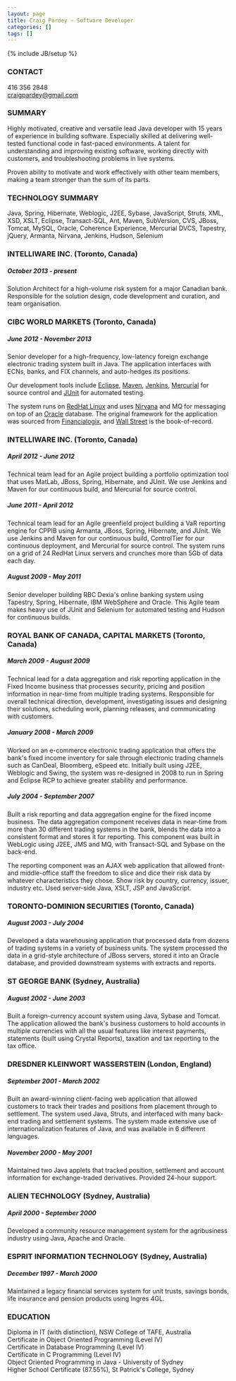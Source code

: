 ```yaml
---
layout: page
title: Craig Pardey - Software Developer
categories: []
tags: []
---
```

{% include JB/setup %}


### CONTACT

416 356 2848  
craigpardey@gmail.com

### SUMMARY

Highly motivated, creative and versatile lead Java developer with 15 years of
experience in building software. Especially skilled at delivering well-tested
functional code in fast-paced environments. A talent for understanding and
improving existing software, working directly with customers, and
troubleshooting problems in live systems.

Proven ability to motivate and work effectively with other team members,
making a team stronger than the sum of its parts.

### TECHNOLOGY SUMMARY

Java, Spring, Hibernate, Weblogic, J2EE, Sybase, JavaScript, Struts, XML, XSD,
XSLT, Eclipse, Transact-SQL, Ant, Maven, SubVersion, CVS, JBoss, Tomcat,
MySQL, Oracle, Coherence Experience, Mercurial DVCS, Tapestry, jQuery,
Armanta, Nirvana, Jenkins, Hudson, Selenium

### INTELLIWARE INC. (Toronto, Canada)

##### October 2013 - present

Solution Architect for a high-volume risk system for a major Canadian bank. Responsible for
the solution design, code development and curation, and team organisation.

### CIBC WORLD MARKETS (Toronto, Canada)

##### June 2012 - November 2013

Senior developer for a high-frequency, low-latency foreign exchange electronic
trading system built in Java. The application interfaces with ECNs, banks, and
FIX channels, and auto-hedges its positions.

Our development tools include [Eclipse](http://eclipse.org),
[Maven](http://maven.apache.org/), [Jenkins](http://jenkins-ci.org/),
[Mercurial](http://mercurial.selenic.com/) for source control and
[JUnit](http://junit.org/) for automated testing.

The system runs on [RedHat Linux](http://redhat.com) and uses
[Nirvana](http://www.my-channels.com/products/nirvana/enterprise/) and MQ for
messaging on top of an [Oracle](http://oracle.com) database. The original
framework for the application was sourced from
[Financialogix](http://www.financialogixgroup.com/), and [Wall
Street](http://www.wallstreetsystems.com/) is the book-of-record.

### INTELLIWARE INC. (Toronto, Canada)

##### April 2012 - June 2012

Technical team lead for an Agile project building a portfolio optimization
tool that uses MatLab, JBoss, Spring, Hibernate, and JUnit. We use Jenkins and
Maven for our continuous build, and Mercurial for source control.

##### June 2011 - April 2012

Technical team lead for an Agile greenfield project building a VaR reporting
engine for CPPIB using Armanta, JBoss, Spring, Hibernate, and JUnit. We use
Jenkins and Maven for our continuous build, ControlTier for our continuous
deployment, and Mercurial for source control. The system runs on a grid of 24
RedHat Linux servers and crunches more than 5Gb of data each day.

##### August 2009 - May 2011

Senior developer building RBC Dexia's online banking system using Tapestry,
Spring, Hibernate, IBM WebSphere and Oracle. This Agile team makes heavy use
of JUnit and Selenium for automated testing and Hudson for continuous builds.

### ROYAL BANK OF CANADA, CAPITAL MARKETS (Toronto, Canada)

##### March 2009 - August 2009

Technical lead for a data aggregation and risk reporting application in the
Fixed Income business that processes security, pricing and position
information in near-time from multiple trading systems. Responsible for
overall technical direction, development, investigating issues and designing
their solutions, scheduling work, planning releases, and communicating with
customers.

##### January 2008 - March 2009

Worked on an e-commerce electronic trading application that offers the bank's
fixed income inventory for sale through electronic trading channels such as
CanDeal, Bloomberg, eSpeed etc. Initially built using J2EE, Weblogic and
Swing, the system was re-designed in 2008 to run in Spring and Eclipse RCP to
achieve greater stability and performance.

##### July 2004 - September 2007

Built a risk reporting and data aggregation engine for the fixed income
business. The data aggregation component receives data in near-time from more
than 30 different trading systems in the bank, blends the data into a
consistent format and stores it for reporting. This component was built in
WebLogic using J2EE, JMS and MQ, with Transact-SQL and Sybase on the back-end.

The reporting component was an AJAX web application that allowed front- and
middle-office staff the freedom to slice and dice their risk data by whatever
characteristics they chose. Show risk by country, currency, issuer, industry
etc. Used server-side Java, XSLT, JSP and JavaScript.

### TORONTO-DOMINION SECURITIES (Toronto, Canada)

##### August 2003 - July 2004

Developed a data warehousing application that processed data from dozens of
trading systems in a variety of business units. The system processed the data
in a grid-style architecture of JBoss servers, stored it into an Oracle
database, and provided downstream systems with extracts and reports.

### ST GEORGE BANK (Sydney, Australia)

##### August 2002 - June 2003

Built a foreign-currency account system using Java, Sybase and Tomcat. The
application allowed the bank's business customers to hold accounts in multiple
currencies with all the usual features like interest payments, statements
(built using Crystal Reports), taxation and tax reporting to the tax office.

### DRESDNER KLEINWORT WASSERSTEIN (London, England)

##### September 2001 - March 2002

Built an award-winning client-facing web application that allowed customers to
track their trades and positions from placement through to settlement. The
system used Java, Struts, and interfaced with many back-end trading and
settlement systems. The system made extensive use of internationalization
features of Java, and was available in 6 different languages.

##### November 2000 - May 2001

Maintained two Java applets that tracked position, settlement and account
information for exchange-traded derivatives. Provided 24-hour support.

### ALIEN TECHNOLOGY (Sydney, Australia)

##### April 2000 - September 2000

Developed a community resource management system for the agribusiness industry
using Java, Apache and Oracle.

### ESPRIT INFORMATION TECHNOLOGY (Sydney, Australia)

##### December 1997 - March 2000

Maintained a legacy financial services system for unit trusts, savings bonds,
life insurance and pension products using Ingres 4GL.

### EDUCATION

Diploma in IT (with distinction), NSW College of TAFE, Australia  
Certificate in Object Oriented Programming (Level IV)  
Certificate in Database Programming (Level IV)  
Certificate in C Programming (Level IV)  
Object Oriented Programming in Java - University of Sydney  
Higher School Certificate (87.55%), St Patrick's College, Sydney

